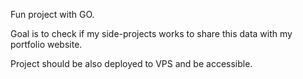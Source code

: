 Fun project with GO.

Goal is to check if my side-projects works to share this data with my portfolio website.

Project should be also deployed to VPS and be accessible.
